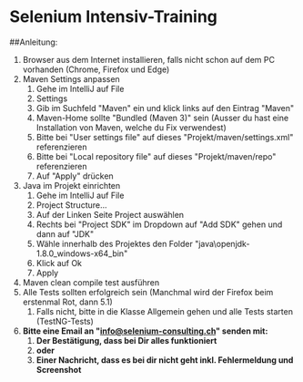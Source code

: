 # Selenium Intensiv-Training
##Anleitung:
 1. Browser aus dem Internet installieren, falls nicht schon auf dem PC vorhanden (Chrome, Firefox und Edge)
 2. Maven Settings anpassen
    1. Gehe im IntelliJ auf File
    2. Settings
    3. Gib im Suchfeld "Maven" ein und klick links auf den Eintrag "Maven"
    4. Maven-Home sollte "Bundled (Maven 3)" sein (Ausser du hast eine Installation von Maven, welche du Fix verwendest)
    5. Bitte bei "User settings file" auf dieses "Projekt/maven/settings.xml" referenzieren
    6. Bitte bei "Local repository file" auf dieses "Projekt/maven/repo" referenzieren
    7. Auf "Apply" drücken
 3. Java im Projekt einrichten
    1. Gehe im IntelliJ auf File
    2. Project Structure...
    3. Auf der Linken Seite Project auswählen 
    4. Rechts bei "Project SDK" im Dropdown auf "Add SDK" gehen und dann auf "JDK"
    5. Wähle innerhalb des Projektes den Folder "java\openjdk-1.8.0_windows-x64_bin"
    6. Klick auf Ok 
    7. Apply
 4. Maven clean compile test ausführen
 5. Alle Tests sollten erfolgreich sein (Manchmal wird der Firefox beim erstenmal Rot, dann 5.1)
    1. Falls nicht, bitte in die Klasse Allgemein gehen und alle Tests starten (TestNG-Tests)
 6. **Bitte eine Email an "info@selenium-consulting.ch" senden mit:**
    1. **Der Bestätigung, dass bei Dir alles funktioniert**
    2. **oder**
    3. **Einer Nachricht, dass es bei dir nicht geht inkl. Fehlermeldung und Screenshot**